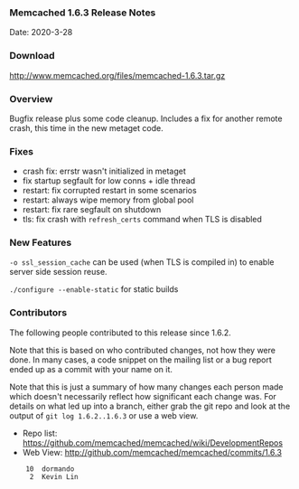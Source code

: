 ### Memcached 1.6.3 Release Notes

Date: 2020-3-28

### Download

http://www.memcached.org/files/memcached-1.6.3.tar.gz

### Overview

Bugfix release plus some code cleanup. Includes a fix for another remote crash,
this time in the new metaget code.

### Fixes

  * crash fix: errstr wasn't initialized in metaget
  * fix startup segfault for low conns + idle thread
  * restart: fix corrupted restart in some scenarios
  * restart: always wipe memory from global pool
  * restart: fix rare segfault on shutdown
  * tls: fix crash with `refresh_certs` command when TLS is disabled

### New Features

`-o ssl_session_cache` can be used (when TLS is compiled in) to enable server
side session reuse.

`./configure --enable-static` for static builds

### Contributors

The following people contributed to this release since 1.6.2.

Note that this is based on who contributed changes, not how they were
done.  In many cases, a code snippet on the mailing list or a bug
report ended up as a commit with your name on it.

Note that this is just a summary of how many changes each person made
which doesn't necessarily reflect how significant each change was.
For details on what led up into a branch, either grab the git repo and
look at the output of `git log 1.6.2..1.6.3` or use a web view.

  * Repo list: https://github.com/memcached/memcached/wiki/DevelopmentRepos
  * Web View: http://github.com/memcached/memcached/commits/1.6.3

```
    10	dormando
     2	Kevin Lin

```
